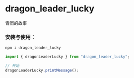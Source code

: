 # dragon_leader_lucky

青团的故事
 
### 安装与使用：

``` js
npm i dragon_leader_lucky

import { dragonLeaderLucky } from "dragon_leader_lucky";

// 开始  
dragonLeaderLucky.printMessage();  